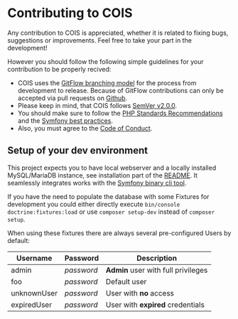 # Contributing to COIS

Any contribution to COIS is appreciated, whether it is related to fixing bugs, suggestions or improvements. Feel free to take your part in the development!

However you should follow the following simple guidelines for your contribution to be properly recived:

-   COIS uses the [GitFlow branching model](http://nvie.com/posts/a-successful-git-branching-model/) for the process from development to release. Because of GitFlow contributions can only be accepted via pull requests on [Github](https://github.com/nplhse/cois).
-   Please keep in mind, that COIS follows [SemVer v2.0.0](http://semver.org/).
-   You should make sure to follow the [PHP Standards Recommendations](http://www.php-fig.org/psr/) and the [Symfony best practices](http://symfony.com/doc/current/best_practices/index.html).
-   Also, you must agree to the [Code of Conduct](CODE_OF_CONDUCT.md).

## Setup of your dev environment

This project expects you to have local webserver and a locally installed MySQL/MariaDB instance, see installation part of the [README](README.md). It seamlessly integrates works with the [Symfony binary cli tool](https://github.com/symfony-cli/symfony-cli).

If you have the need to populate the database with some Fixtures for development you could either directly execute `bin/console doctrine:fixtures:load` or use `composer setup-dev` instead of `composer setup`.

When using these fixtures there are always several pre-configured Users by default:

| Username    | Password   | Description                         |
| ----------- | ---------- | ----------------------------------- |
| admin       | _password_ | **Admin** user with full privileges |
| foo         | _password_ | Default user                        |
| unknownUser | _password_ | User with **no** access             |
| expiredUser | _password_ | User with **expired** credentials   |
